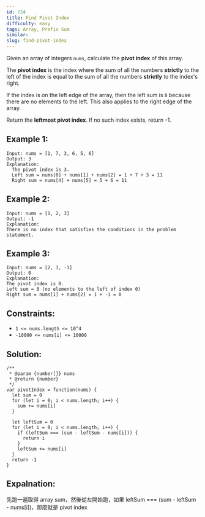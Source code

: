```yaml
---
id: 724
title: Find Pivot Index
difficulty: easy
tags: Array, Prefix Sum
similar:
slug: find-pivot-index
---
```


Given an array of integers `nums`, calculate the **pivot index** of this array.

The **pivot index** is the index where the sum of all the numbers **strictly** to the left of the index is equal to the sum of all the numbers **strictly** to the index's right.

If the index is on the left edge of the array, then the left sum is `0` because there are no elements to the left. This also applies to the right edge of the array.

Return the **leftmost pivot index**. If no such index exists, return -1.

## Example 1:

```
Input: nums = [1, 7, 3, 6, 5, 6]
Output: 3
Explanation:
  The pivot index is 3.
  Left sum = nums[0] + nums[1] + nums[2] = 1 + 7 + 3 = 11
  Right sum = nums[4] + nums[5] = 5 + 6 = 11
```

## Example 2:

```
Input: nums = [1, 2, 3]
Output: -1
Explanation:
There is no index that satisfies the conditions in the problem statement.
```

## Example 3:

```
Input: nums = [2, 1, -1]
Output: 0
Explanation:
The pivot index is 0.
Left sum = 0 (no elements to the left of index 0)
Right sum = nums[1] + nums[2] = 1 + -1 = 0
```

## Constraints:

- `1 <= nums.length <= 10^4`
- `-10000 <= nums[i] <= 10000`

## Solution:

```
/**
 * @param {number[]} nums
 * @return {number}
 */
var pivotIndex = function(nums) {
  let sum = 0
  for (let i = 0; i < nums.length; i++) {
    sum += nums[i]
  }

  let leftSum = 0
  for (let i = 0; i < nums.length; i++) {
    if (leftSum === (sum - leftSum - nums[i])) {
      return i
    }
    leftSum += nums[i]
  }
  return -1
}
```

## Expalnation:

先跑一遍取得 array sum，然後從左開始跑，如果 leftSum === (sum - leftSum - nums[i])，那麼就是 pivot index
